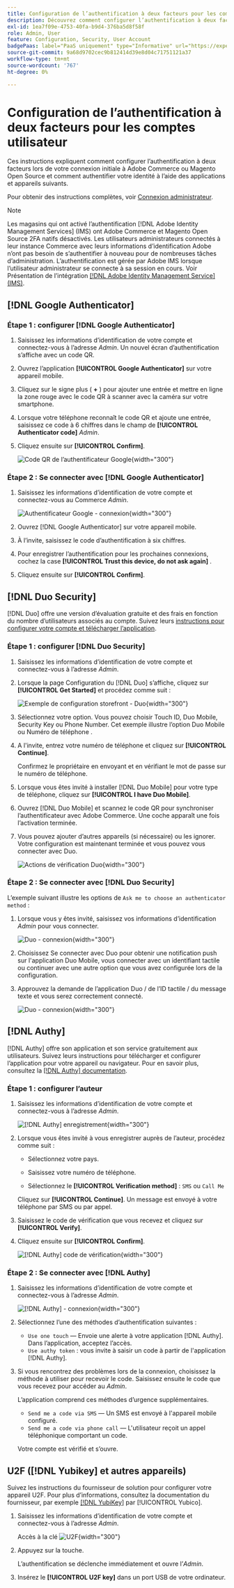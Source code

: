 ```yaml
---
title: Configuration de l’authentification à deux facteurs pour les comptes utilisateur
description: Découvrez comment configurer l’authentification à deux facteurs lors de la connexion initiale de l’administrateur et authentifier votre identité à l’aide d’une application d’appareil prise en charge.
exl-id: 1ea7f09e-4753-40fa-b9d4-376ba5d8f58f
role: Admin, User
feature: Configuration, Security, User Account
badgePaas: label="PaaS uniquement" type="Informative" url="https://experienceleague.adobe.com/en/docs/commerce/user-guides/product-solutions" tooltip="S’applique uniquement aux projets Adobe Commerce on Cloud (infrastructure PaaS gérée par Adobe) et aux projets On-premise."
source-git-commit: 9a68d9702cec9b812414d39e8d04c71751121a37
workflow-type: tm+mt
source-wordcount: '767'
ht-degree: 0%

---
```


# Configuration de l’authentification à deux facteurs pour les comptes utilisateur

Ces instructions expliquent comment configurer l’authentification à deux facteurs lors de votre connexion initiale à Adobe Commerce ou Magento Open Source et comment authentifier votre identité à l’aide des applications et appareils suivants.

Pour obtenir des instructions complètes, voir [Connexion administrateur](../getting-started/admin-signin.md).

>[!NOTE]
>
>Les magasins qui ont activé l’authentification [!DNL Adobe Identity Management Services] (IMS) ont Adobe Commerce et Magento Open Source 2FA natifs désactivés. Les utilisateurs administrateurs connectés à leur instance Commerce avec leurs informations d’identification Adobe n’ont pas besoin de s’authentifier à nouveau pour de nombreuses tâches d’administration. L’authentification est gérée par Adobe IMS lorsque l’utilisateur administrateur se connecte à sa session en cours. Voir Présentation de l’intégration [[!DNL Adobe Identity Management Service] (IMS)](../getting-started/adobe-ims-integration-overview.md).

## [!DNL Google Authenticator]

### Étape 1 : configurer [!DNL Google Authenticator]

1. Saisissez les informations d’identification de votre compte et connectez-vous à l’adresse _Admin_. Un nouvel écran d’authentification s’affiche avec un code QR.

1. Ouvrez l’application **[!UICONTROL Google Authenticator]** sur votre appareil mobile.

1. Cliquez sur le signe plus ( **+** ) pour ajouter une entrée et mettre en ligne la zone rouge avec le code QR à scanner avec la caméra sur votre smartphone.

1. Lorsque votre téléphone reconnaît le code QR et ajoute une entrée, saisissez ce code à 6 chiffres dans le champ de **[!UICONTROL Authenticator code]** _Admin_.

1. Cliquez ensuite sur **[!UICONTROL Confirm]**.

   ![Code QR de l’authentificateur Google](./assets/storefront-2fa-google-qrcode.png){width="300"}

### Étape 2 : Se connecter avec [!DNL Google Authenticator]

1. Saisissez les informations d’identification de votre compte et connectez-vous au Commerce _Admin_.

   ![Authentificateur Google - connexion](./assets/storefront-2fa-google-code.png){width="300"}

1. Ouvrez [!DNL Google Authenticator] sur votre appareil mobile.

1. À l’invite, saisissez le code d’authentification à six chiffres.

1. Pour enregistrer l’authentification pour les prochaines connexions, cochez la case **[!UICONTROL Trust this device, do not ask again]** .

1. Cliquez ensuite sur **[!UICONTROL Confirm]**.

## [!DNL Duo Security]

[!DNL Duo] offre une version d’évaluation gratuite et des frais en fonction du nombre d’utilisateurs associés au compte. Suivez leurs [instructions pour configurer votre compte et télécharger l’application](https://duo.com/product/multi-factor-authentication-mfa/duo-mobile-app).

### Étape 1 : configurer [!DNL Duo Security]

1. Saisissez les informations d’identification de votre compte et connectez-vous à l’adresse _Admin_.

1. Lorsque la page Configuration du [!DNL Duo] s’affiche, cliquez sur **[!UICONTROL Get Started]** et procédez comme suit :

   ![Exemple de configuration storefront - Duo](./assets/storefront-2fa-duo-setup-options.png){width="300"}

1. Sélectionnez votre option. Vous pouvez choisir Touch ID, Duo Mobile, Security Key ou Phone Number. Cet exemple illustre l’option Duo Mobile ou Numéro de téléphone .

1. A l&#39;invite, entrez votre numéro de téléphone et cliquez sur **[!UICONTROL Continue]**.

   Confirmez le propriétaire en envoyant et en vérifiant le mot de passe sur le numéro de téléphone.

1. Lorsque vous êtes invité à installer [!DNL Duo Mobile] pour votre type de téléphone, cliquez sur **[!UICONTROL I have Duo Mobile]**.

1. Ouvrez [!DNL Duo Mobile] et scannez le code QR pour synchroniser l’authentificateur avec Adobe Commerce. Une coche apparaît une fois l’activation terminée.

1. Vous pouvez ajouter d’autres appareils (si nécessaire) ou les ignorer. Votre configuration est maintenant terminée et vous pouvez vous connecter avec Duo.

   ![Actions de vérification Duo](./assets/storefront-2fa-duo-setup-complete.png){width="300"}

### Étape 2 : Se connecter avec [!DNL Duo Security]

L’exemple suivant illustre les options de `Ask me to choose an authenticator method` :

1. Lorsque vous y êtes invité, saisissez vos informations d’identification _Admin_ pour vous connecter.

   ![Duo - connexion](./assets/storefront-2fa-duo-auth.png){width="300"}

1. Choisissez Se connecter avec Duo pour obtenir une notification push sur l&#39;application Duo Mobile, vous connecter avec un identifiant tactile ou continuer avec une autre option que vous avez configurée lors de la configuration.

1. Approuvez la demande de l’application Duo / de l’ID tactile / du message texte et vous serez correctement connecté.

   ![Duo - connexion](./assets/storefront-2fa-duo-success.png){width="300"}

## [!DNL Authy]

[!DNL Authy] offre son application et son service gratuitement aux utilisateurs. Suivez leurs instructions pour télécharger et configurer l’application pour votre appareil ou navigateur. Pour en savoir plus, consultez la [[!DNL Authy] documentation](https://authy.com/features/setup/).

### Étape 1 : configurer l’auteur

1. Saisissez les informations d’identification de votre compte et connectez-vous à l’adresse _Admin_.

   ![[!DNL Authy] enregistrement](./assets/storefront-2fa-authy-auth.png){width="300"}

1. Lorsque vous êtes invité à vous enregistrer auprès de l’auteur, procédez comme suit :

   - Sélectionnez votre pays.

   - Saisissez votre numéro de téléphone.

   - Sélectionnez le **[!UICONTROL Verification method]** : `SMS` ou `Call Me`

   Cliquez sur **[!UICONTROL Continue]**. Un message est envoyé à votre téléphone par SMS ou par appel.

1. Saisissez le code de vérification que vous recevez et cliquez sur **[!UICONTROL Verify]**.

1. Cliquez ensuite sur **[!UICONTROL Confirm]**.

   ![[!DNL Authy] code de vérification](./assets/storefront-2fa-authy-verify.png){width="300"}

### Étape 2 : Se connecter avec [!DNL Authy]

1. Saisissez les informations d’identification de votre compte et connectez-vous à l’adresse _Admin_.

   ![[!DNL Authy] - connexion](./assets/storefront-2fa-authy-access.png){width="300"}

1. Sélectionnez l’une des méthodes d’authentification suivantes :

   - `Use one touch` — Envoie une alerte à votre application [!DNL Authy]. Dans l’application, acceptez l’accès.
   - `Use authy token` : vous invite à saisir un code à partir de l&#39;application [!DNL Authy].

1. Si vous rencontrez des problèmes lors de la connexion, choisissez la méthode à utiliser pour recevoir le code. Saisissez ensuite le code que vous recevez pour accéder au _Admin_.

   L’application comprend ces méthodes d’urgence supplémentaires.

   - `Send me a code via SMS` — Un SMS est envoyé à l&#39;appareil mobile configuré.
   - `Send me a code via phone call` — L&#39;utilisateur reçoit un appel téléphonique comportant un code.

   Votre compte est vérifié et s’ouvre.

## U2F ([!DNL Yubikey] et autres appareils)

Suivez les instructions du fournisseur de solution pour configurer votre appareil U2F. Pour plus d’informations, consultez la documentation du fournisseur, par exemple [[!DNL YubiKey]](https://support.yubico.com/hc/en-us/articles/360013790339-Getting-Started-with-Your-YubiKey) par [!UICONTROL Yubico].

1. Saisissez les informations d’identification de votre compte et connectez-vous à l’adresse _Admin_.

   Accès à la clé ![U2F](./assets/storefront-2fa-u2f.png){width="300"}

1. Appuyez sur la touche.

   L’authentification se déclenche immédiatement et ouvre l’_Admin_.

1. Insérez le **[!UICONTROL U2F key]** dans un port USB de votre ordinateur.

